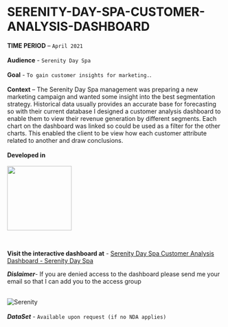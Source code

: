 # SERENITY-DAY-SPA-CUSTOMER-ANALYSIS-DASHBOARD
**TIME PERIOD** – ```April 2021``` <br/>
<br/>
**Audience** - ```Serenity Day Spa ``` <br/>
<br/>
**Goal** - ```To gain customer insights for marketing.```.<br/>
<br/>
**Context** – The Serenity Day Spa management was preparing a new marketing campaign and wanted some insight into the best segmentation strategy. Historical data usually provides an accurate base for forecasting so with their current database I designed a customer analysis dashboard to enable them to view their revenue generation by different segments. Each chart on the dashboard was linked so could be used as a filter for the other charts. This enabled the client to be view how each customer attribute related to another and draw conclusions. <br/>
<br/>
**Developed in** <br/>
<br/>
<img src="https://user-images.githubusercontent.com/73197748/152563306-29aea802-33cc-4a1d-88b8-8193acc91a43.png" width="150">
<!-- ![251-2515669_tableau-partner-tableau-partner-logo-hd-png-download](https://user-images.githubusercontent.com/73197748/152563306-29aea802-33cc-4a1d-88b8-8193acc91a43.png) -->
<br/>

**Visit the interactive dashboard at** - [Serenity Day Spa Customer Analysis Dashboard - Serenity Day Spa](https://public.tableau.com/views/SERENITYDAYSPACLIENTANALYSIS/Dashboard1?:language=en-US&:display_count=n&:origin=viz_share_link)

***Dislaimer***- If you are denied access to the dashboard please send me your email so that I can add you to the access group
<br/>
<br/>

![Serenity](https://user-images.githubusercontent.com/73197748/152564281-22d9ea41-7f66-4477-9c73-0daacc191fe8.png)<br/>
<br/>
***DataSet*** - ```Available upon request (if no NDA applies)```



